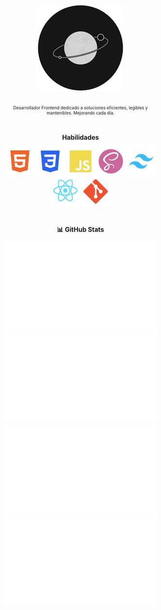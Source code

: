 <!-- Profile Icon -->
<p align="center">
    <img src="./assets/profile-rounded.png" alt="Profile Icon" title="Carlos Marte" loading="lazy">
</p>

<br/>

<!-- Por cambiar -->
<p  align="center">
Desarrollador Frontend dedicado a soluciones eficientes, legibles y mantenibles. Mejorando cada día.
</p>

<br/>

<!-- Habilidades -->
<h2 align="center" >Habilidades</h2>

<p align="center"> 
    <!-- HTML ICON -->
    <img src="./assets/icon-html.svg" title="Html5" alt="HTML5 Icon">
    <!-- CSS3 ICON -->
    <img src="./assets/icon-css.svg" title="CSS3" alt="CSS Icon">
    <!-- JS ICON -->
    <img src="./assets/icon-js.svg" title="Javascript" alt="JS Icon"> 
    <!-- SASS ICON -->
    <img src="./assets/icon-sass.svg" title="SASS" alt="SASS Icon">
     <!-- TAILWIND ICON -->
    <img src="./assets/icon-tailwind.svg" title="Tailwind" alt="TAILWIND Icon">
     <!-- REACT ICON -->
    <img src="./assets/icon-resct.svg" title="React" alt="REACT Icon">
    <!-- GIT ICON -->
    <img src="./assets/icon-git.svg" title="Git" alt="GIT Icon">
</p>

<br>

<!-- Stats -->

<h2 align="center">📊 GitHub Stats</h2>
 
![](https://raw.githubusercontent.com/Carlos-Marte/github-stats/master/generated/overview.svg#gh-dark-mode-only)
![](https://raw.githubusercontent.com/Carlos-Marte/github-stats/master/generated/overview.svg#gh-light-mode-only)

![](https://raw.githubusercontent.com/Carlos-Marte/github-stats/master/generated/languages.svg#gh-dark-mode-only)
![](https://raw.githubusercontent.com/Carlos-Marte/github-stats/master/generated/languages.svg#gh-light-mode-only)

